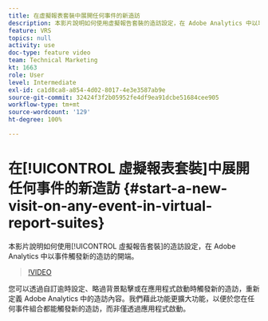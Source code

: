 ```yaml
---
title: 在虛擬報表套裝中展開任何事件的新造訪
description: 本影片說明如何使用虛擬報告套裝的造訪設定，在 Adobe Analytics 中以事件觸發新的造訪的開端。
feature: VRS
topics: null
activity: use
doc-type: feature video
team: Technical Marketing
kt: 1663
role: User
level: Intermediate
exl-id: ca1d8ca8-a854-4d02-8017-4e3e3587ab9e
source-git-commit: 32424f3f2b05952fe4df9ea91dcbe51684cee905
workflow-type: tm+mt
source-wordcount: '129'
ht-degree: 100%

---
```


# 在[!UICONTROL 虛擬報表套裝]中展開任何事件的新造訪 {#start-a-new-visit-on-any-event-in-virtual-report-suites}

本影片說明如何使用[!UICONTROL 虛擬報告套裝]的造訪設定，在 Adobe Analytics 中以事件觸發新的造訪的開端。

>[!VIDEO](https://video.tv.adobe.com/v/23129/?quality=12)

您可以透過自訂逾時設定、略過背景點擊或在應用程式啟動時觸發新的造訪，重新定義 Adobe Analytics 中的造訪內容。我們藉此功能更擴大功能，以便於您在任何事件組合都能觸發新的造訪，而非僅透過應用程式啟動。
